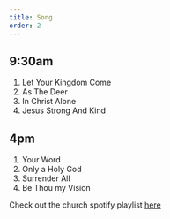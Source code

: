 ```yaml
---
title: Song
order: 2
---
```


## 9:30am 
1. Let Your Kingdom Come
2. As The Deer
3. In Christ Alone
4. Jesus Strong And Kind

## 4pm 
1. Your Word
2. Only a Holy God
3. Surrender All
4. Be Thou my Vision

Check out the church spotify playlist [here](https://open.spotify.com/playlist/3gh0ZKXkJBDbNEnZqJJDXj?si=0908aa3f87544643)
